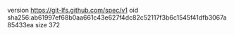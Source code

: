 version https://git-lfs.github.com/spec/v1
oid sha256:ab61997ef68b0aa661c43e627f4dc82c52117f3b6c1545f41dfb3067a85433ea
size 372
